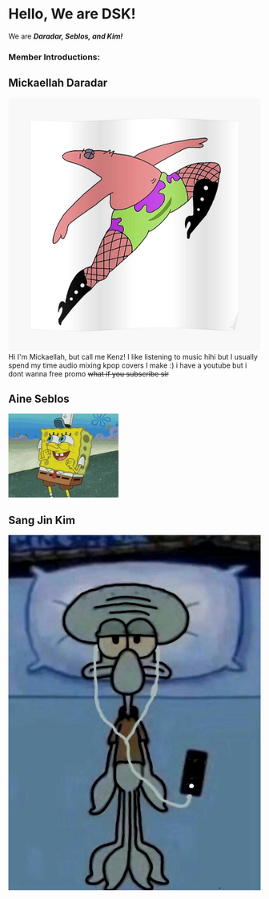 # Hello, We are DSK!
We are ***Daradar, Seblos, and Kim!***

### Member Introductions:

## Mickaellah Daradar
![This is so me](/Daradar.jpg)
Hi I'm Mickaellah, but call me Kenz! I like listening to music hihi but I usually spend my time audio mixing kpop covers I make :) i have a youtube but i dont wanna free promo ~~what if you subscribe sir~~

## Aine Seblos
![only applicable when happy](/seblos.gif)

## Sang Jin Kim 
![Me after seeing my grades](/Kim.jpg)
